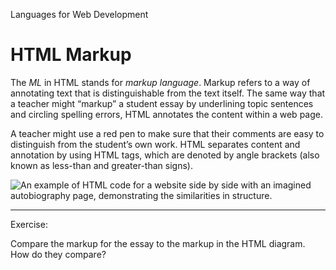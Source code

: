 Languages for Web Development
# HTML Markup

The _ML_ in HTML stands for _markup language_. Markup refers to a way of annotating text that is distinguishable from the text itself. The same way that a teacher might “markup” a student essay by underlining topic sentences and circling spelling errors, HTML annotates the content within a web page.

A teacher might use a red pen to make sure that their comments are easy to distinguish from the student’s own work. HTML separates content and annotation by using HTML tags, which are denoted by angle brackets (also known as less-than and greater-than signs).

![An example of HTML code for a website side by side with an imagined autobiography page, demonstrating the similarities in structure.](https://content.codecademy.com/programs/code-foundations-path/html%20annotation.svg)

---

Exercise:

Compare the markup for the essay to the markup in the HTML diagram. How do they compare?
